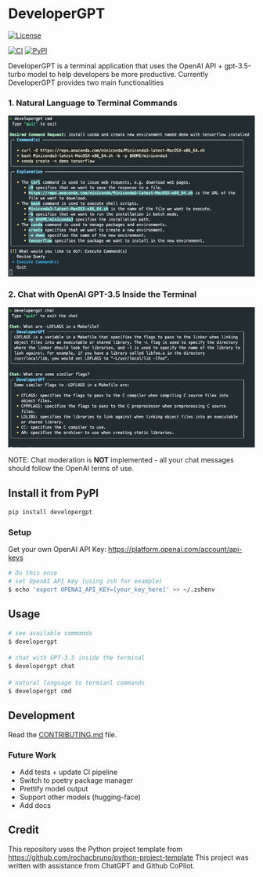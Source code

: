 # DeveloperGPT
[![License](https://img.shields.io/badge/license-MIT-green)](./LICENSE)
<!-- [![codecov](https://codecov.io/gh/luo-anthony/DeveloperGPT/branch/main/graph/badge.svg?token=DeveloperGPT_token_here)](https://codecov.io/gh/luo-anthony/DeveloperGPT) -->
[![CI](https://github.com/luo-anthony/DeveloperGPT/actions/workflows/main.yml/badge.svg)](https://github.com/luo-anthony/DeveloperGPT/actions/workflows/main.yml)
[![PyPI](https://img.shields.io/pypi/v/developergpt)](https://pypi.org/project/developergpt/)

DeveloperGPT is a terminal application that uses the OpenAI API + gpt-3.5-turbo model to help developers be more productive. Currently DeveloperGPT provides two main functionalities
### 1. Natural Language to Terminal Commands
![Natural Language Example](samples/commandrequest.png)

### 2. Chat with OpenAI GPT-3.5 Inside the Terminal
![Chat Example](samples/chat.png)

NOTE: Chat moderation is **NOT** implemented - all your chat messages should follow the OpenAI terms of use. 


## Install it from PyPI
```bash
pip install developergpt
```

### Setup
Get your own OpenAI API Key: https://platform.openai.com/account/api-keys

```bash
# Do this once 
# set OpenAI API Key (using zsh for example)
$ echo 'export OPENAI_API_KEY=[your_key_here]' >> ~/.zshenv
```

## Usage
```bash
# see available commands
$ developergpt 

# chat with GPT-3.5 inside the terminal 
$ developergpt chat

# natural language to termianl commands
$ developergpt cmd
```

## Development

Read the [CONTRIBUTING.md](CONTRIBUTING.md) file.

### Future Work
- Add tests + update CI pipeline
- Switch to poetry package manager 
- Prettify model output 
- Support other models (hugging-face)
- Add docs 

## Credit
This repository uses the Python project template from https://github.com/rochacbruno/python-project-template
This project was written with assistance from ChatGPT and Github CoPilot. 
